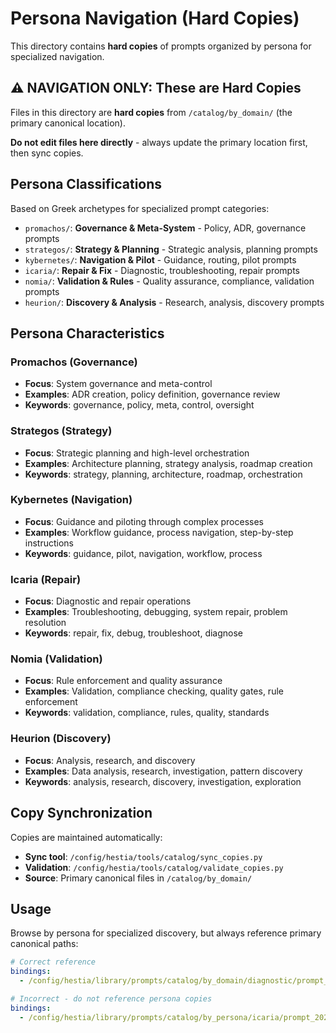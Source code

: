 # Persona Navigation (Hard Copies)

This directory contains **hard copies** of prompts organized by persona for specialized navigation.

## ⚠️  NAVIGATION ONLY: These are Hard Copies

Files in this directory are **hard copies** from `/catalog/by_domain/` (the primary canonical location).

**Do not edit files here directly** - always update the primary location first, then sync copies.

## Persona Classifications

Based on Greek archetypes for specialized prompt categories:

- `promachos/`: **Governance & Meta-System** - Policy, ADR, governance prompts
- `strategos/`: **Strategy & Planning** - Strategic analysis, planning prompts  
- `kybernetes/`: **Navigation & Pilot** - Guidance, routing, pilot prompts
- `icaria/`: **Repair & Fix** - Diagnostic, troubleshooting, repair prompts
- `nomia/`: **Validation & Rules** - Quality assurance, compliance, validation prompts
- `heurion/`: **Discovery & Analysis** - Research, analysis, discovery prompts

## Persona Characteristics

### Promachos (Governance)
- **Focus**: System governance and meta-control
- **Examples**: ADR creation, policy definition, governance review
- **Keywords**: governance, policy, meta, control, oversight

### Strategos (Strategy)  
- **Focus**: Strategic planning and high-level orchestration
- **Examples**: Architecture planning, strategy analysis, roadmap creation
- **Keywords**: strategy, planning, architecture, roadmap, orchestration

### Kybernetes (Navigation)
- **Focus**: Guidance and piloting through complex processes
- **Examples**: Workflow guidance, process navigation, step-by-step instructions
- **Keywords**: guidance, pilot, navigation, workflow, process

### Icaria (Repair)
- **Focus**: Diagnostic and repair operations
- **Examples**: Troubleshooting, debugging, system repair, problem resolution
- **Keywords**: repair, fix, debug, troubleshoot, diagnose

### Nomia (Validation)
- **Focus**: Rule enforcement and quality assurance  
- **Examples**: Validation, compliance checking, quality gates, rule enforcement
- **Keywords**: validation, compliance, rules, quality, standards

### Heurion (Discovery)
- **Focus**: Analysis, research, and discovery
- **Examples**: Data analysis, research, investigation, pattern discovery
- **Keywords**: analysis, research, discovery, investigation, exploration

## Copy Synchronization

Copies are maintained automatically:
- **Sync tool**: `/config/hestia/tools/catalog/sync_copies.py`
- **Validation**: `/config/hestia/tools/catalog/validate_copies.py`  
- **Source**: Primary canonical files in `/catalog/by_domain/`

## Usage

Browse by persona for specialized discovery, but always reference primary canonical paths:
```yaml
# Correct reference
bindings:
  - /config/hestia/library/prompts/catalog/by_domain/diagnostic/prompt_20251008_001_debug.md

# Incorrect - do not reference persona copies
bindings:
  - /config/hestia/library/prompts/catalog/by_persona/icaria/prompt_20251008_001_debug.md
```